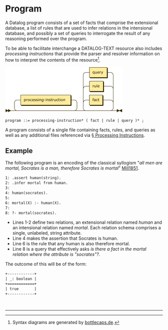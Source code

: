 # Program

A Datalog program consists of a set of facts that comprise the extensional database, a list of rules that are used to infer relations in the intensional database, and possibly a set of queries to interrogate the result of any reasoning performed over the program.

To be able to facilitate interchange a DATALOG-TEXT resource also includes
_processing instructions_ that provide the parser and resolver information on
how to interpret the contents of the resource[^1].

![program](images/program.png)

```ebnf
program ::= processing-instruction* ( fact | rule | query )* ;
```

A program consists of a single file containing facts, rules, and queries as well as any additional files referenced via [§&nbsp;Processing Instructions](grammar_pi.md).

## Example

The following program is an encoding of the classical syllogism "_all men are mortal, Socrates is a man, therefore Socrates is mortal_" <span class="bibref inline">[Mill1851](x_references.md#Mill1851)</span>.

```datalog
1: .assert human(string).
2: .infer mortal from human.
3: 
4: human(socrates).
5: 
6: mortal(X) :- human(X).
7: 
8: ?- mortal(socrates).
```

* Lines 1-2 define two relations, an extensional relation named _human_ and an intensional relation named _mortal_. Each relation schema comprises a single, unlabeled, string attribute.
* Line 4 makes the assertion that Socrates is human.
* Line 6 is the rule that any human is also therefore mortal.
* Line 8 is a query that effectively asks _is there a fact in the mortal relation where the attribute is "socrates"?_.

The outcome of this will be of the form:

```text
+------------+
| _: boolean |
+============+
| true       |
+------------+
```

<p>&nbsp;</p>

-----

[^1]: Syntax diagrams are generated by [bottlecaps.de](https://www.bottlecaps.de/rr/ui).
